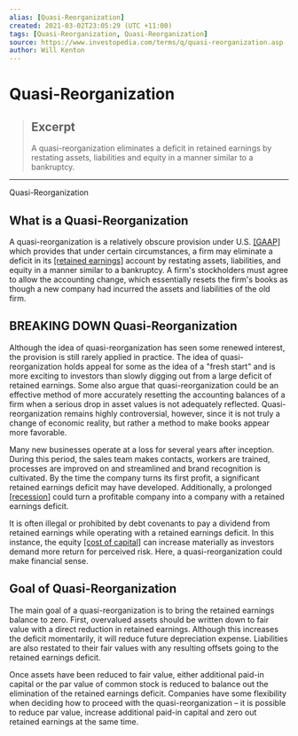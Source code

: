 ```yaml
---
alias: [Quasi-Reorganization]
created: 2021-03-02T23:05:29 (UTC +11:00)
tags: [Quasi-Reorganization, Quasi-Reorganization]
source: https://www.investopedia.com/terms/q/quasi-reorganization.asp
author: Will Kenton
---
```


# Quasi-Reorganization

> ## Excerpt
> A quasi-reorganization eliminates a deficit in retained earnings by restating assets, liabilities and equity in a manner similar to a bankruptcy.

---

Quasi-Reorganization
## What is a Quasi-Reorganization

A quasi-reorganization is a relatively obscure provision under U.S. [[GAAP]](https://www.investopedia.com/terms/g/gaap.asp) which provides that under certain circumstances, a firm may eliminate a deficit in its [[retained earnings]](https://www.investopedia.com/terms/r/retainedearnings.asp) account by restating assets, liabilities, and equity in a manner similar to a bankruptcy. A firm's stockholders must agree to allow the accounting change, which essentially resets the firm's books as though a new company had incurred the assets and liabilities of the old firm.

## BREAKING DOWN Quasi-Reorganization

Although the idea of quasi-reorganization has seen some renewed interest, the provision is still rarely applied in practice. The idea of quasi-reorganization holds appeal for some as the idea of a "fresh start" and is more exciting to investors than slowly digging out from a large deficit of retained earnings. Some also argue that quasi-reorganization could be an effective method of more accurately resetting the accounting balances of a firm when a serious drop in asset values is not adequately reflected. Quasi-reorganization remains highly controversial, however, since it is not truly a change of economic reality, but rather a method to make books appear more favorable.

Many new businesses operate at a loss for several years after inception. During this period, the sales team makes contacts, workers are trained, processes are improved on and streamlined and brand recognition is cultivated. By the time the company turns its first profit, a significant retained earnings deficit may have developed. Additionally, a prolonged [[recession]](https://www.investopedia.com/terms/r/recession.asp) could turn a profitable company into a company with a retained earnings deficit.

It is often illegal or prohibited by debt covenants to pay a dividend from retained earnings while operating with a retained earnings deficit. In this instance, the equity [[cost of capital]](https://www.investopedia.com/terms/c/costofcapital.asp) can increase materially as investors demand more return for perceived risk. Here, a quasi-reorganization could make financial sense.

## Goal of Quasi-Reorganization

The main goal of a quasi-reorganization is to bring the retained earnings balance to zero. First, overvalued assets should be written down to fair value with a direct reduction in retained earnings. Although this increases the deficit momentarily, it will reduce future depreciation expense. Liabilities are also restated to their fair values with any resulting offsets going to the retained earnings deficit.

Once assets have been reduced to fair value, either additional paid-in capital or the par value of common stock is reduced to balance out the elimination of the retained earnings deficit. Companies have some flexibility when deciding how to proceed with the quasi-reorganization – it is possible to reduce par value, increase additional paid-in capital and zero out retained earnings at the same time.
